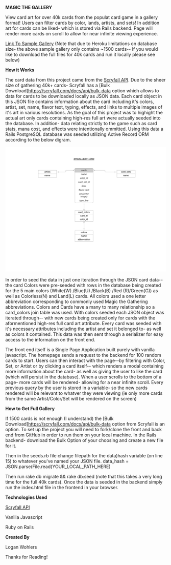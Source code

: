 **MAGIC THE GALLERY**


View card art for over 40k cards from the populat card game in a gallery format!  Users can filter cards by color, lands, artists, and sets!  In addition art for cards can be liked- which is stored via Rails backend.  Page will render more cards on scroll to allow for near infinite viewing experience.

[Link To Sample Gallery](https://loganwohlers.github.io/magic-front "MTGALLERY")
(Note that due to Heroku limitations on database size- the above sample gallery only contains ~1500 cards-- If you would like to download the full files for 40k cards and run it locally please see below)

**How it Works**

The card data from this project came from the [Scryfall API](https://scryfall.com/docs/api "SCRYFALL API").  Due to the sheer size of gathering 40k+ cards- Scryfall has a [Bulk Download]https://scryfall.com/docs/api/bulk-data option which allows to data for cards to be downloaded locally as JSON data.  Each card object in this JSON file contains information about the card including it's colors, artist, set, name, flavor text, typing, effects, and links to multiple images of it's art in various resolutions.  As the goal of this project was to highight the actual art only cards containing high-res full art were actually seeded into the database.  In addition- data relating strictly to the game such as card stats, mana cost, and effects were intentionally ommitted.  Using this data a Rails PostgreSQL database was seeded utilizing Active Record ORM according to the below digram.  

![MTGALLERY ERD](./Assets/ERD.png)

In order to seed the data in just one iteration through the JSON card data-- the card Colors were pre-seeded with rows in the database being created for the 5 main colors (White(W) /Blue(U) /Black(B) /Red (R)/Green(G)) as well as Colorless(N) and Land(L) cards.  All colors  used a one letter abbreviation corresponding to commonly used Magic the Gathering abbreviations.  Colors and Cards have a many to many relationship so a card_colors join table was used. With colors seeded each JSON object was iterated through-- with new cards being created only for cards with the aformentioned high-res full card art attribute.  Every card was seeded with it's necessary attributes including the artist and set it belonged to- as well as colors it contained.  This data was then sent through a serializer for easy access to the information on the front end.

The front end itself is a Single Page Application built purely with vanilla javascript.  The homepage sends a request to the backend for 100 random cards to start.  Users can then interact with the page--by filtering with Color, Set, or Artist or by clicking a card itself-- which renders a modal containing more information about the card- as well as giving the user to like the card (which will persist in the database).  When a user scrolls to the bottom of a page- more cards will be rendered- allowing for a near infinite scroll.  Every previous query by the user is stored in a variable- so the new cards rendered will be relevant to whatver they were viewing (ie only more cards from the same Artist/Color/Set will be rendered on the screen)

**How to Get Full Gallery**

If 1500 cards is not enough (I understand) the [Bulk Download]https://scryfall.com/docs/api/bulk-data option from Scryfall is an option.  To set up the project you will need to fork/clone the front and back end from GitHub in order to run them on your local machine.  In the Rails backend- download the Bulk Option of your choosing and create a new file for it.  

Then in the seeds.rb file change filepath for the data)hash variable (on line 15) to whatever you've named your JSON file.
data_hash = JSON.parse(File.read(YOUR_LOCAL_PATH_HERE)

Then run rake db migrate && rake db:seed (note that this takes a very long time for the full 40k cards).  Once the data is seeded in the backend simply run the index.html file in the frontend in your browser.


**Technologies Used**

[Scryfall API](https://scryfall.com/docs/api "SCRYFALL API")

Vanilla Javascript

Ruby on Rails



**Created By**

Logan Wohlers



Thanks for Reading!



